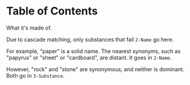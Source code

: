 
# Table of Contents



What it's made of.  

Due to cascade matching, only substances that fail `2-Name` go here.

For example, "paper" is a solid name.  The nearest synonyms, such as "papyrus" or "sheet" or "cardboard", are distant.  It goes in `2-Name`.  

However, "rock" and "stone" are synonymous, and neither is dominant.  Both go in `3-Substance`.

